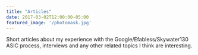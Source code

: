 ```yaml
---
title: "Articles"
date: 2017-03-02T12:00:00-05:00
featured_image: '/photomask.jpg'
---
```


Short articles about my experience with the Google/Efabless/Skywater130 ASIC process, interviews and any other related topics I think are interesting. 
